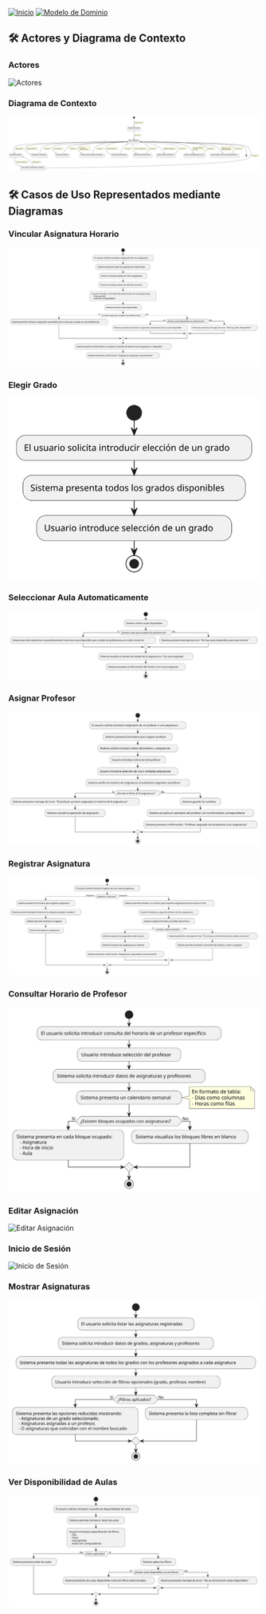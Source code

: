 [![Inicio](https://img.shields.io/badge/Inicio-blue?style=for-the-badge)](https://github.com/srgiom/24-25-IdSw1-SDR/tree/main)
[![Modelo de Dominio](https://img.shields.io/badge/Modelo%20de%20Dominio-blue?style=for-the-badge)](https://github.com/srgiom/24-25-IdSw1-SDR/tree/main/modeloDelDominio)

## 🛠️ **Actores y Diagrama de Contexto**

### Actores
![Actores](https://github.com/srgiom/24-25-IdSw1-SDR/raw/main/casosDeUso/actores/actores.png)

### Diagrama de Contexto
![Diagrama de Contexto](/casosDeUso/diagramaDeContexto/DiagramaDeContexto.svg)

## 🛠️ Casos de Uso Representados mediante Diagramas

### Vincular Asignatura Horario
![Asignar Asignatura](/casosDeUso/imagenes/VincularAsignaturaHorario.svg)

### Elegir Grado
![Elegir Grado](/casosDeUso/imagenes/ElegirGrado.svg)

### Seleccionar Aula Automaticamente
![Seleccionar Aula Automaticamente](/casosDeUso/imagenes/SeleccionarAulaAutomaticamente.svg)

### Asignar Profesor
![Asignar Profesor](/casosDeUso/imagenes/AsignarProfesor.svg)

### Registrar Asignatura
![Registrar Asignatura](/casosDeUso/imagenes/RegistrarAsignatura.svg)

### Consultar Horario de Profesor
![Consultar Horario de Profesor](/casosDeUso/imagenes/ConsultarHorarioProfesor.svg)

### Editar Asignación
![Editar Asignación](/casosDeUso/imagenes/EditarAsignación.svg)

### Inicio de Sesión
![Inicio de Sesión](/casosDeUso/imagenes/IniciarSesión.svg)

### Mostrar Asignaturas
![Mostrar Asignaturas](/casosDeUso/imagenes/MostrarAsignaturas.svg)

### Ver Disponibilidad de Aulas
![Ver Disponibilidad de Aulas](/casosDeUso/imagenes/VerDisponibilidadDeAulas.svg)
